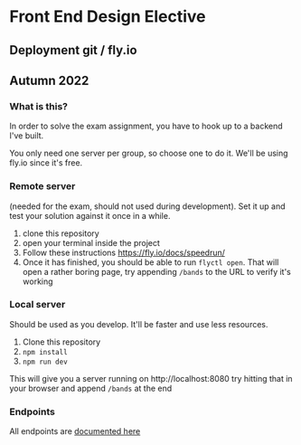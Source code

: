 # Front End Design Elective

## Deployment git / fly.io

## Autumn 2022

### What is this?

In order to solve the exam assignment, you have to hook up to a backend I've built.

You only need one server per group, so choose one to do it. We'll be using fly.io since it's free.

### Remote server

(needed for the exam, should not used during development). Set it up and test your solution against it once in a while.

1. clone this repository
2. open your terminal inside the project
3. Follow these instructions https://fly.io/docs/speedrun/
4. Once it has finished, you should be able to run `flyctl open`. That will open a rather boring page, try appending `/bands` to the URL to verify it's working

### Local server

Should be used as you develop. It'll be faster and use less resources.

1. Clone this repository
2. `npm install`
3. `npm run dev`

This will give you a server running on http://localhost:8080 try hitting that in your browser and append `/bands` at the end

### Endpoints

All endpoints are [documented here](https://jonasholbech.github.io/Foofest-Exam-API-Docs/)
